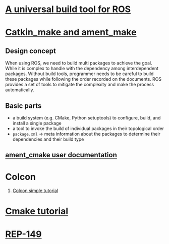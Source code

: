# [A universal build tool for ROS](https://design.ros2.org/articles/build_tool.html)

# [Catkin_make and ament_make](http://design.ros2.org/articles/ament.html)
## Design concept
When using ROS, we need to build multi packages to achieve the goal. While it is complex to handle with the dependency among interdependent packages. Without build tools, programmer needs to be careful to build these packages while following the order recorded on the documents. ROS provides a set of tools to mitigate the complexity and make the process automatically.
## Basic parts
- a build system (e.g. CMake, Python setuptools) to configure, build, and install a single package
- a tool to invoke the build of individual packages in their topological order
- `package.xml` -> meta information about the packages to determine their dependencies and their build type
## [ament_cmake user documentation](https://docs.ros.org/en/foxy/How-To-Guides/Ament-CMake-Documentation.html)
# Colcon
1. [Colcon simple tutorial](https://docs.ros.org/en/foxy/Tutorials/Colcon-Tutorial.html)
# [Cmake tutorial](https://cmake.org/cmake/help/latest/guide/tutorial/index.html)

# [REP-149](https://www.ros.org/reps/rep-0149.html)